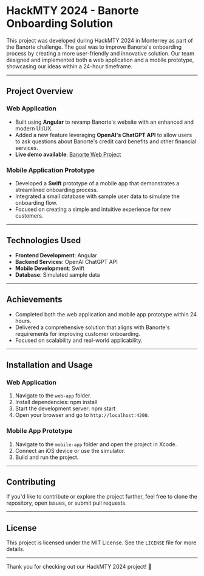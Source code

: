 # HackMTY 2024 - Banorte Onboarding Solution

This project was developed during HackMTY 2024 in Monterrey as part of the Banorte challenge. The goal was to improve Banorte's onboarding process by creating a more user-friendly and innovative solution. Our team designed and implemented both a web application and a mobile prototype, showcasing our ideas within a 24-hour timeframe.

---

## Project Overview

### Web Application
- Built using **Angular** to revamp Banorte's website with an enhanced and modern UI/UX.
- Added a new feature leveraging **OpenAI's ChatGPT API** to allow users to ask questions about Banorte's credit card benefits and other financial services.
- **Live demo available**: [Banorte Web Project](https://proyecto-hackthon-mty-zwd8.vercel.app/)

### Mobile Application Prototype
- Developed a **Swift** prototype of a mobile app that demonstrates a streamlined onboarding process.
- Integrated a small database with sample user data to simulate the onboarding flow.
- Focused on creating a simple and intuitive experience for new customers.

---

## Technologies Used
- **Frontend Development**: Angular
- **Backend Services**: OpenAI ChatGPT API
- **Mobile Development**: Swift
- **Database**: Simulated sample data

---

## Achievements
- Completed both the web application and mobile app prototype within 24 hours.
- Delivered a comprehensive solution that aligns with Banorte's requirements for improving customer onboarding.
- Focused on scalability and real-world applicability.

---

## Installation and Usage

### Web Application
1. Navigate to the `web-app` folder.
2. Install dependencies:
   npm install
3. Start the development server:
   npm start
4. Open your browser and go to `http://localhost:4200`.

### Mobile App Prototype
1. Navigate to the `mobile-app` folder and open the project in Xcode.
2. Connect an iOS device or use the simulator.
3. Build and run the project.

---

## Contributing
If you'd like to contribute or explore the project further, feel free to clone the repository, open issues, or submit pull requests.

---

## License
This project is licensed under the MIT License. See the `LICENSE` file for more details.

---

Thank you for checking out our HackMTY 2024 project! 🚀
